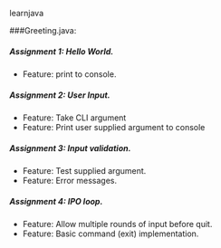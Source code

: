 learnjava

###Greeting.java:

##### Assignment 1: Hello World.
   * Feature: print to console.
##### Assignment 2: User Input.
   * Feature: Take CLI argument
   * Feature: Print user supplied argument to console
##### Assignment 3: Input validation.
   * Feature: Test supplied argument.
   * Feature: Error messages.
##### Assignment 4: IPO loop.
   * Feature: Allow multiple rounds of input before quit.
   * Feature: Basic command (exit) implementation.
